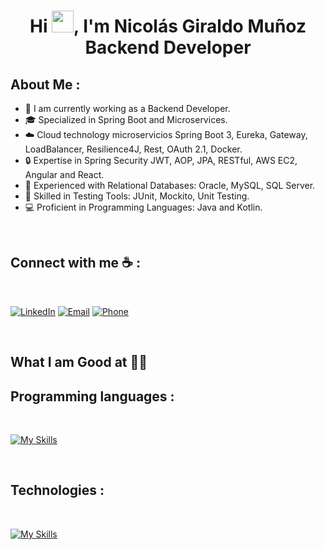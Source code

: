 <div align="center" width="50">
   
</div>
<h1 align="center">Hi <img src="https://media.giphy.com/media/hvRJCLFzcasrR4ia7z/giphy.gif" width="35">, I'm Nicolás Giraldo Muñoz Backend Developer</h1>


## About Me :

- 🏢 I am currently working as a Backend Developer.
- 🎓 Specialized in Spring Boot and Microservices.
- ☁️ Cloud technology microservicios Spring Boot 3, Eureka, Gateway, LoadBalancer, Resilience4J, Rest, OAuth 2.1, Docker.
- 🔒 Expertise in Spring Security JWT,  AOP, JPA, RESTful, AWS EC2, Angular and React.
- 💾 Experienced with Relational Databases: Oracle, MySQL, SQL Server.
- 🧪 Skilled in Testing Tools: JUnit, Mockito, Unit Testing.
- 💻 Proficient in Programming Languages: Java and Kotlin.

<br>

## Connect with me ☕ :

<br>

[<img src="https://img.icons8.com/fluency/48/000000/linkedin.png" alt="LinkedIn">](https://www.linkedin.com/in/nicol%C3%A1s-giraldo-mu%C3%B1oz-182b33262/)
[<img src="https://img.icons8.com/fluency/48/000000/apple-mail.png" alt="Email">](mailto:giraldomunoznicolas900@gmail.com)
[<img src="https://img.icons8.com/fluency/48/000000/phone-disconnected.png" alt="Phone">](tel:+34633403096)




<br>

## What I am Good at 🧑‍💻 

## Programming languages :

<br>

[![My Skills](https://skillicons.dev/icons?i=java,kotlin,css,html,javascript,theme=light)](https://skillicons.dev)

<br>

## Technologies :

<br>

[![My Skills](https://skillicons.dev/icons?i=github,mysql,spring,figma,react,angular,androidstudio,aws&)](https://skillicons.dev)

<br>



